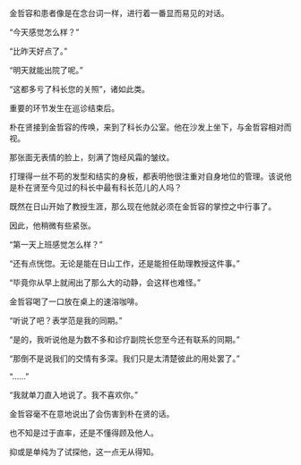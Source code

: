 金哲容和患者像是在念台词一样，进行着一番显而易见的对话。

“今天感觉怎么样？”

“比昨天好点了。”

“明天就能出院了呢。”

“这都多亏了科长您的关照”，诸如此类。

重要的环节发生在巡诊结束后。

朴在贤接到金哲容的传唤，来到了科长办公室。他在沙发上坐下，与金哲容相对而视。

那张面无表情的脸上，刻满了饱经风霜的皱纹。

打理得一丝不苟的发型和结实的身板，都表明他很注重对自身地位的管理。该说他是朴在贤至今见过的科长中最有科长范儿的人吗？

既然在日山开始了教授生涯，那么现在他就必须在金哲容的掌控之中行事了。

因此，他稍微有些紧张。

“第一天上班感觉怎么样？”

“还有点恍惚。无论是能在日山工作，还是能担任助理教授这件事。”

“毕竟你从早上就闹出了那么大的动静，会这样也难怪。”

金哲容喝了一口放在桌上的速溶咖啡。

“听说了吧？表学范是我的同期。”

“是的，我听说他是为数不多和诊疗副院长您至今还有联系的同期。”

“那倒不是说我们的交情有多深。我们只是太清楚彼此的用处罢了。”

“……”

“我就单刀直入地说了。我不喜欢你。”

金哲容毫不在意地说出了会伤害到朴在贤的话。

也不知是过于直率，还是不懂得顾及他人。

抑或是单纯为了试探他，这一点无从得知。
